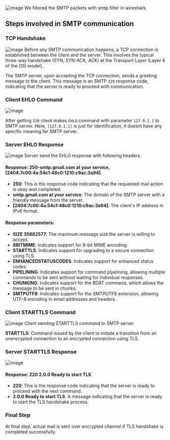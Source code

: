 ![image](https://github.com/user-attachments/assets/5c61d320-f26f-4cab-90d8-f1a8f4b489b1)
We filtered the SMTP packets with smtp filter in wireshark.

## Steps involved in SMTP communication 

### TCP Handshake 
![image](https://github.com/user-attachments/assets/5c61d320-f26f-4cab-90d8-f1a8f4b489b1)
Before any SMTP communication happens, a TCP connection is established between the client and the server. This involves the typical three-way handshake (SYN, SYN-ACK, ACK) at the Transport Layer (Layer 4 of the OSI model).

The SMTP server, upon accepting the TCP connection, sends a greeting message to the client. This message is an SMTP ```220``` response code, indicating that the server is ready to proceed with communication.

### Client EHLO Command
![image](https://github.com/user-attachments/assets/be898eb2-6510-410a-a3c0-3382d54dfea4)

After getting ```220``` client makes ```EHLO``` command with parameter ```127.0.1.1``` to SMTP server. Here, ```[127.0.1.1]``` is just for identification, it doesnt have any specific meaning for SMTP server. 


### Server EHLO Response
![image](https://github.com/user-attachments/assets/1ca02613-f328-4b37-8e48-eb5d2480db1b)
Server send the EHLO response with following headers
#### Response: 250-smtp.gmail.com at your service, [2404:7c00:4a:54c1:48c0:1210:c9ac:3a94]
- **250**: This is the response code indicating that the requested mail action is okay and completed.
- **smtp.gmail.com at your service**: The domain of the SMTP server with a friendly message from the server.
- **[2404:7c00:4a:54c1:48c0:1210:c9ac:3a94]**: The client's IP address in IPv6 format.

#### Response parameters:
- **SIZE 35882577**: The maximum message size the server is willing to accept.
- **8BITMIME**: Indicates support for 8-bit MIME encoding.
- **STARTTLS**: Indicates support for upgrading to a secure connection using TLS.
- **ENHANCEDSTATUSCODES**: Indicates support for enhanced status codes.
- **PIPELINING**: Indicates support for command pipelining, allowing multiple commands to be sent without waiting for individual responses.
- **CHUNKING**: Indicates support for the BDAT command, which allows the message to be sent in chunks.
- **SMTPUTF8**: Indicates support for the SMTPUTF8 extension, allowing UTF-8 encoding in email addresses and headers.

### Client STARTTLS Command
![image](https://github.com/user-attachments/assets/345ec313-8f10-40ca-a1af-ef271baa06da)
Client sending STARTTLS command to SMTP server

**STARTTLS**: Command issued by the client to initiate a transition from an unencrypted connection to an encrypted connection using TLS.


### Server STARTTLS Response
![image](https://github.com/user-attachments/assets/746fa182-0818-40aa-a6ae-e5a90c88f971)
#### Response: 220 2.0.0 Ready to start TLS
- **220**: This is the response code indicating that the server is ready to proceed with the next command.
- **2.0.0 Ready to start TLS**: A message indicating that the server is ready to start the TLS handshake process.

### Final Step
At final step, actual mail is sent over encrypted channel if TLS handshake is completed successfully. 